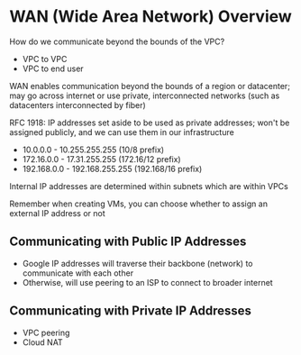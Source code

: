 # WAN (Wide Area Network) Overview

How do we communicate beyond the bounds of the VPC? 

- VPC to VPC
- VPC to end user

WAN enables communication beyond the bounds of a region or datacenter; may go across internet or use private, interconnected networks (such as datacenters interconnected by fiber)

RFC 1918: IP addresses set aside to be used as private addresses; won't be assigned publicly, and we can use them in our infrastructure

- 10.0.0.0 - 10.255.255.255 (10/8 prefix)
- 172.16.0.0 - 17.31.255.255 (172.16/12 prefix)
- 192.168.0.0 - 192.168.255.255 (192.168/16 prefix)

Internal IP addresses are determined within subnets which are within VPCs

Remember when creating VMs, you can choose whether to assign an external IP address or not

## Communicating with Public IP Addresses

- Google IP addresses will traverse their backbone (network) to communicate with each other
- Otherwise, will use peering to an ISP to connect to broader internet

## Communicating with Private IP Addresses

- VPC peering
- Cloud NAT